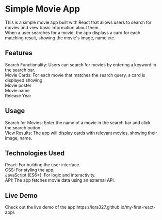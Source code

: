 <h1>Simple Movie App</h1>
This is a simple movie app built with React that allows users to search for movies and view basic information about them.<br>
When a user searches for a movie, the app displays a card for each matching result, showing the movie's image, name etc.

<h2>Features</h2>
Search Functionality: Users can search for movies by entering a keyword in the search bar.<br>
Movie Cards: For each movie that matches the search query, a card is displayed showing:<br>
Movie poster<br>
Movie name<br>
Release Year<br>

<h2>Usage</h2>
Search for Movies: Enter the name of a movie in the search bar and click the search button.<br>
View Results: The app will display cards with relevant movies, showing their image, name. <br>

<h2>Technologies Used</h2>
React: For building the user interface.<br>
CSS: For styling the app.<br>
JavaScript (ES6+): For logic and interactivity.<br>
API: The app fetches movie data using an external API.<br>

<h2>Live Demo</h2>
Check out the live demo of the app https://iqra327.github.io/my-first-react-app/.
